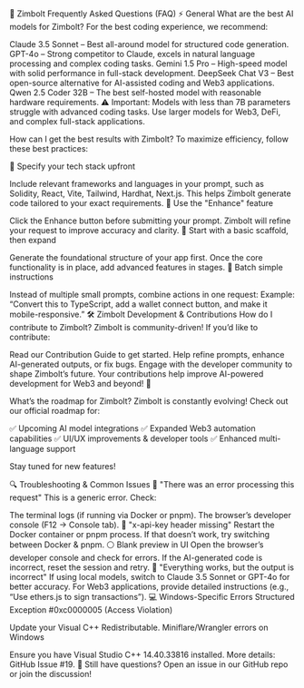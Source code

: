 🚀 Zimbolt Frequently Asked Questions (FAQ)
⚡ General
What are the best AI models for Zimbolt?
For the best coding experience, we recommend:

Claude 3.5 Sonnet – Best all-around model for structured code generation.
GPT-4o – Strong competitor to Claude, excels in natural language processing and complex coding tasks.
Gemini 1.5 Pro – High-speed model with solid performance in full-stack development.
DeepSeek Chat V3 – Best open-source alternative for AI-assisted coding and Web3 applications.
Qwen 2.5 Coder 32B – The best self-hosted model with reasonable hardware requirements.
⚠️ Important: Models with less than 7B parameters struggle with advanced coding tasks. Use larger models for Web3, DeFi, and complex full-stack applications.

How can I get the best results with Zimbolt?
To maximize efficiency, follow these best practices:

🔹 Specify your tech stack upfront

Include relevant frameworks and languages in your prompt, such as Solidity, React, Vite, Tailwind, Hardhat, Next.js.
This helps Zimbolt generate code tailored to your exact requirements.
🔹 Use the "Enhance" feature

Click the Enhance button before submitting your prompt.
Zimbolt will refine your request to improve accuracy and clarity.
🔹 Start with a basic scaffold, then expand

Generate the foundational structure of your app first.
Once the core functionality is in place, add advanced features in stages.
🔹 Batch simple instructions

Instead of multiple small prompts, combine actions in one request:
Example: “Convert this to TypeScript, add a wallet connect button, and make it mobile-responsive.”
🛠 Zimbolt Development & Contributions
How do I contribute to Zimbolt?
Zimbolt is community-driven! If you’d like to contribute:

Read our Contribution Guide to get started.
Help refine prompts, enhance AI-generated outputs, or fix bugs.
Engage with the developer community to shape Zimbolt’s future.
Your contributions help improve AI-powered development for Web3 and beyond! 🚀

What’s the roadmap for Zimbolt?
Zimbolt is constantly evolving! Check out our official roadmap for:

✅ Upcoming AI model integrations
✅ Expanded Web3 automation capabilities
✅ UI/UX improvements & developer tools
✅ Enhanced multi-language support

Stay tuned for new features!

🔍 Troubleshooting & Common Issues
🛑 "There was an error processing this request"
This is a generic error. Check:

The terminal logs (if running via Docker or pnpm).
The browser’s developer console (F12 → Console tab).
🔑 "x-api-key header missing"
Restart the Docker container or pnpm process.
If that doesn’t work, try switching between Docker & pnpm.
⚪ Blank preview in UI
Open the browser’s developer console and check for errors.
If the AI-generated code is incorrect, reset the session and retry.
💾 "Everything works, but the output is incorrect"
If using local models, switch to Claude 3.5 Sonnet or GPT-4o for better accuracy.
For Web3 applications, provide detailed instructions (e.g., “Use ethers.js to sign transactions”).
💻 Windows-Specific Errors
Structured Exception #0xc0000005 (Access Violation)

Update your Visual C++ Redistributable.
Miniflare/Wrangler errors on Windows

Ensure you have Visual Studio C++ 14.40.33816 installed.
More details: GitHub Issue #19.
💬 Still have questions? Open an issue in our GitHub repo or join the discussion!

